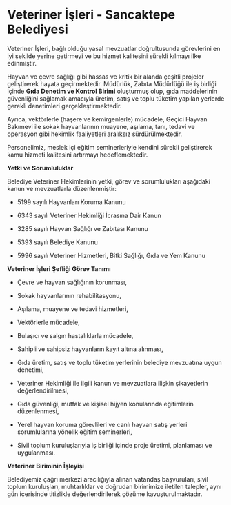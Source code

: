 # Veteriner İşleri - Sancaktepe Belediyesi

Veteriner İşleri, bağlı olduğu yasal mevzuatlar doğrultusunda görevlerini en iyi şekilde yerine getirmeyi ve bu hizmet kalitesini sürekli kılmayı ilke edinmiştir.

Hayvan ve çevre sağlığı gibi hassas ve kritik bir alanda çeşitli projeler geliştirerek hayata geçirmektedir. Müdürlük, Zabıta Müdürlüğü ile iş birliği içinde **Gıda Denetim ve Kontrol Birimi** oluşturmuş olup, gıda maddelerinin güvenliğini sağlamak amacıyla üretim, satış ve toplu tüketim yapılan yerlerde gerekli denetimleri gerçekleştirmektedir.

Ayrıca, vektörlerle (haşere ve kemirgenlerle) mücadele, Geçici Hayvan Bakımevi ile sokak hayvanlarının muayene, aşılama, tanı, tedavi ve operasyon gibi hekimlik faaliyetleri aralıksız sürdürülmektedir.

Personelimiz, meslek içi eğitim seminerleriyle kendini sürekli geliştirerek kamu hizmeti kalitesini artırmayı hedeflemektedir.

**Yetki ve Sorumluluklar**

Belediye Veteriner Hekimlerinin yetki, görev ve sorumlulukları aşağıdaki kanun ve mevzuatlarla düzenlenmiştir:

-   5199 sayılı Hayvanları Koruma Kanunu

-   6343 sayılı Veteriner Hekimliği İcrasına Dair Kanun

-   3285 sayılı Hayvan Sağlığı ve Zabıtası Kanunu

-   5393 sayılı Belediye Kanunu

-   5996 sayılı Veteriner Hizmetleri, Bitki Sağlığı, Gıda ve Yem Kanunu


**Veteriner İşleri Şefliği Görev Tanımı**

-   Çevre ve hayvan sağlığının korunması,

-   Sokak hayvanlarının rehabilitasyonu,

-   Aşılama, muayene ve tedavi hizmetleri,

-   Vektörlerle mücadele,

-   Bulaşıcı ve salgın hastalıklarla mücadele,

-   Sahipli ve sahipsiz hayvanların kayıt altına alınması,

-   Gıda üretim, satış ve toplu tüketim yerlerinin belediye mevzuatına uygun denetimi,

-   Veteriner Hekimliği ile ilgili kanun ve mevzuatlara ilişkin şikayetlerin değerlendirilmesi,

-   Gıda güvenliği, mutfak ve kişisel hijyen konularında eğitimlerin düzenlenmesi,

-   Yerel hayvan koruma görevlileri ve canlı hayvan satış yerleri sorumlularına yönelik eğitim seminerleri,

-   Sivil toplum kuruluşlarıyla iş birliği içinde proje üretimi, planlaması ve uygulanması.


**Veteriner Biriminin İşleyişi**

Belediyemiz çağrı merkezi aracılığıyla alınan vatandaş başvuruları, sivil toplum kuruluşları, muhtarlıklar ve doğrudan birimimize iletilen talepler, aynı gün içerisinde titizlikle değerlendirilerek çözüme kavuşturulmaktadır.
